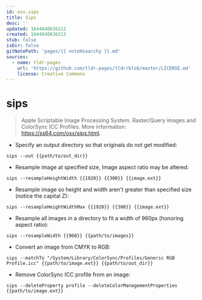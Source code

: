 ```yaml
---
id: osx.sips
title: Sips
desc: ''
updated: 1644840636312
created: 1644840636312
stub: false
isDir: false
gitNotePath: 'pages/{{ noteHiearchy }}.md'
sources:
  - name: tldr-pages
    url: 'https://github.com/tldr-pages/tldr/blob/master/LICENSE.md'
    license: Creative Commons
---
```

# sips

> Apple Scriptable Image Processing System.
> Raster/Query images and ColorSync ICC Profiles.
> More information: <https://ss64.com/osx/sips.html>.

- Specify an output directory so that originals do not get modified:

`sips --out {{path/to/out_dir}}`

- Resample image at specified size, Image aspect ratio may be altered:

`sips --resampleHeightWidth {{1920}} {{300}} {{image.ext}}`

- Resample image so height and width aren't greater than specified size (notice the capital Z):

`sips --resampleHeightWidthMax {{1920}} {{300}} {{image.ext}}`

- Resample all images in a directory to fit a width of 960px (honoring aspect ratio):

`sips --resampleWidth {{960}} {{path/to/images}}`

- Convert an image from CMYK to RGB:

`sips --matchTo "/System/Library/ColorSync/Profiles/Generic RGB Profile.icc" {{path/to/image.ext}} {{path/to/out_dir}}`

- Remove ColorSync ICC profile from an image:

`sips --deleteProperty profile --deleteColorManagementProperties {{path/to/image.ext}}`

